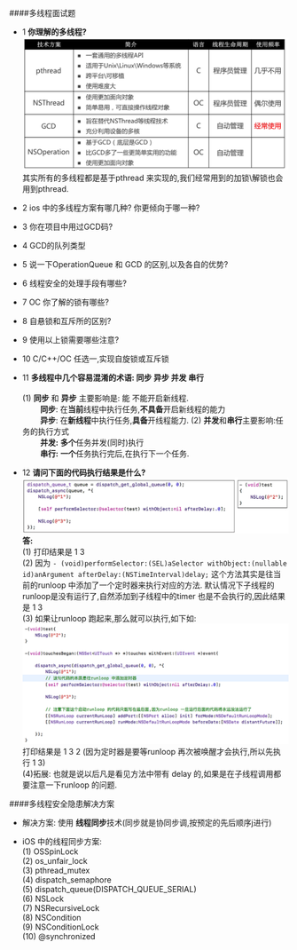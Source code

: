 ####多线程面试题

- 1 **你理解的多线程?**
![](/assets/Snip20180719_1.png)
其实所有的多线程都是基于pthread 来实现的,我们经常用到的加锁\解锁也会用到pthread.

- 2 ios 中的多线程方案有哪几种? 你更倾向于哪一种?

- 3 你在项目中用过GCD码? 


- 4 GCD的队列类型

- 5 说一下OperationQueue 和 GCD 的区别,以及各自的优势?


- 6 线程安全的处理手段有哪些?


- 7 OC 你了解的锁有哪些? 


- 8 自悬锁和互斥所的区别? 

- 9 使用以上锁需要哪些注意?

- 10 C/C++/OC 任选一,实现自旋锁或互斥锁


- 11 **多线程中几个容易混淆的术语: 同步 异步 并发 串行**<br><br>
(1) **同步** 和 **异步** 主要影响是: 能 不能开启新线程.<br>
&emsp;&emsp;  **同步**: 在**当前**线程中执行任务,**不具备**开启新线程的能力<br>
&emsp;&emsp;  **异步**: 在**新线程**中执行任务,**具备**开线程能力.
(2) **并发**和**串行**主要影响:任务的执行方式<br>
&emsp;&emsp; **并发:** **多个**任务并发(同时)执行<br>
&emsp;&emsp; **串行:** **一个**任务执行完后,在执行下一个任务.


- 12 **请问下面的代码执行结果是什么?**
![](/assets/Snip20180720_2.png)<br>
**答:**<br>
(1) 打印结果是 1  3<br>
(2) 因为 `- (void)performSelector:(SEL)aSelector withObject:(nullable id)anArgument afterDelay:(NSTimeInterval)delay;` 这个方法其实是往当前的runloop 中添加了一个定时器来执行对应的方法. 默认情况下子线程的runloop是没有运行了,自然添加到子线程中的timer 也是不会执行的,因此结果是 1 3<br>
(3) 如果让runloop 跑起来,那么就可以执行,如下如:![](/assets/Snip20180720_3.png)<br>打印结果是 1 3 2 (因为定时器是要等runloop 再次被唤醒才会执行,所以先执行 1 3)<br>
(4)拓展: 也就是说以后凡是看见方法中带有 delay 的,如果是在子线程调用都要注意一下runloop 的问题.





####多线程安全隐患解决方案

- 解决方案: 使用 **线程同步**技术(同步就是协同步调,按预定的先后顺序j进行)



- iOS 中的线程同步方案:<br>
(1) OSSpinLock<br>
(2) os_unfair_lock<br>
(3) pthread_mutex<br>
(4) dispatch_semaphore<br>
(5) dispatch_queue(DISPATCH_QUEUE_SERIAL)<br>
(6) NSLock<br>
(7) NSRecursiveLock<br>
(8) NSCondition<br>
(9) NSConditionLock<br>
(10) @synchronized<br>







